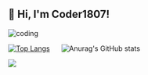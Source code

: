 ## 👋 Hi, I'm Coder1807!

<img alt="coding" src="https://user-images.githubusercontent.com/74038190/225813708-98b745f2-7d22-48cf-9150-083f1b00d6c9.gif" />

[![Top Langs](https://github-readme-stats.vercel.app/api/top-langs/?username=coder1807&layout=donut)](https://github.com/anuraghazra/github-readme-stats)
&nbsp;&nbsp;&nbsp;&nbsp;
![Anurag's GitHub stats](https://github-readme-stats.vercel.app/api?username=coder1807&show_icons=true&theme=radical)

![](https://komarev.com/ghpvc/?username=coder1807&color=green)


<!--
**coder1807/coder1807** is a ✨ _special_ ✨ repository because its `README.md` (this file) appears on your GitHub profile.

Here are some ideas to get you started:

- 🔭 I’m currently working on ...
- 🌱 I’m currently learning ...
- 👯 I’m looking to collaborate on ...
- 🤔 I’m looking for help with ...
- 💬 Ask me about ...
- 📫 How to reach me: ...
- 😄 Pronouns: ...
- ⚡ Fun fact: ...
-->
